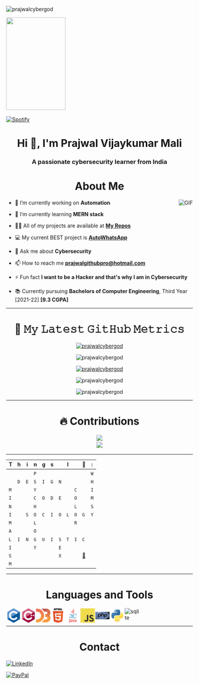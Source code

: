 <p align="left"> <img src="https://komarev.com/ghpvc/?username=prajwalcybergod&label=Profile%20views&color=0e75b6&style=flat&theme=radical" alt="prajwalcybergod" /> </p>

<img src="https://github-readme-stackoverflow.vercel.app/?userID=14566528&theme=dark" height="250" width="160">

[![Spotify](https://prajwalcybergod-spotify.vercel.app/api/spotify)](https://open.spotify.com/user/swjsdv0k1809jh3sij8uwfm3u)

<h1 align="center">Hi 👋, I'm Prajwal Vijaykumar Mali</h1>
<h3 align="center">A passionate cybersecurity learner from India</h3>

<h1 align="center"> About Me </h1>

<img align="right" height='200px' alt="GIF" src="https://media3.giphy.com/media/115BJle6N2Av0A/200w.webp?cid=ecf05e476ee2eppr5h22932iixxzms1dwwnvp7qq3m71nxvh&rid=200w.webp&ct=g" />

- 🔭 I’m currently working on **Automation**

- 🌱 I’m currently learning **MERN stack**

- 👨‍💻 All of my projects are available at [**My Repos**](https://github.com/PrajwalCyberGod?tab=repositories)

- 💻 My current BEST project is [**AutoWhatsApp**](https://github.com/PrajwalCyberGod/AutoWhatsApp)

- 💬 Ask me about **Cybersecurity**

- 📫 How to reach me **prajwalgithubpro@hotmail.com**

- ⚡ Fun fact **I want to be a Hacker and that's why I am in Cybersecurity**

- 📚 Currently pursuing **Bachelors of Computer Engineering**, Third Year [2021-22] **[9.3 CGPA]**

---

<h1 align="center"> 🔔 𝙼𝚢 𝙻𝚊𝚝𝚎𝚜𝚝 𝙶𝚒𝚝𝙷𝚞𝚋 𝙼𝚎𝚝𝚛𝚒𝚌𝚜 </h1>

<p align="center">
  <a href="https://metrics.lecoq.io/PrajwalCyberGod?template=classic&introduction=1&isocalendar=1&languages=1&people=1&stars=1&pagespeed=1&introduction.title=true&isocalendar.duration=half-year&languages.colors=github&languages.threshold=0%25&people.limit=28&people.size=28&people.types=followers%2C%20following&people.identicons=false&people.shuffle=false&stars.limit=15&pagespeed.url=.user.website&pagespeed.detailed=false&pagespeed.screenshot=false&config.timezone=Asia%2FCalcutta">
    <img src="https://metrics.lecoq.io/PrajwalCyberGod?template=classic&introduction=1&isocalendar=1&languages=1&people=1&stars=1&pagespeed=1&introduction.title=true&isocalendar.duration=half-year&languages.colors=github&languages.threshold=0%25&people.limit=28&people.size=28&people.types=followers%2C%20following&people.identicons=false&people.shuffle=false&stars.limit=15&pagespeed.url=.user.website&pagespeed.detailed=false&pagespeed.screenshot=false&config.timezone=Asia%2FCalcutta" alt="prajwalcybergod"/>
  </a>
</p>

<p align="center"><img src="https://github-readme-stats.vercel.app/api?username=prajwalcybergod&show_icons=true&locale=en&theme=tokyonight" alt="prajwalcybergod"/></p>

<p align="center"><a href="https://github.com/PrajwalCyberGod/crypto"><img src="https://github-readme-stats.vercel.app/api/pin/?username=prajwalcybergod&repo=crypto&show_owner&theme=tokyonight" alt="prajwalcybergod"/></a></p>

<p align="center"><img src="https://github-readme-stats.vercel.app/api/top-langs?username=prajwalcybergod&show_icons=true&locale=en&layout=compact&theme=tokyonight" alt="prajwalcybergod"/></p>

<p align="center"><img src="https://github-profile-trophy.vercel.app/?username=prajwalcybergod&column=7&margin-w=15&theme=darkhub" alt="prajwalcybergod" /></p>

---

<h1 align="center"> 🔥 Contributions </h1>

<p align="center">
<img src="http://github-readme-streak-stats.herokuapp.com?user=PrajwalCyberGod&theme=react&background=0d1117&border=666">
<br>
<img src="https://activity-graph.herokuapp.com/graph?username=PrajwalCyberGod&theme=react-dark&hide_border=true">
</p>

---

|T|h|i|n|g|s||I||💚|:|
| - | - | - | - | - | - | - | - | - | - | - |
| | | |`P`| | | | | | |`W`|
| |`D`|`E`|`S`|`I`|`G`|`N`| | | |`H`|
|`M`| | |`Y`| | | | |`C`| |`I`|
|`I`| | |`C`|`O`|`D`|`E`| |`O`| |`M`|
|`N`| | |`H`| | | | |`L`| |`S`|
|`I`| |`S`|`O`|`C`|`I`|`O`|`L`|`O`|`G`|`Y`|
|`M`| | |`L`| | | | |`R`| | |
|`A`| | |`O`| | | | | | | |
|`L`|`I`|`N`|`G`|`U`|`I`|`S`|`T`|`I`|`C`| |
|`I`| | |`Y`| | |`E`| | | | |
|`S`| | | | | |`X`| | |[📸](https://www.instagram.com/theprajwalmali/)| |
|`M`| | | | | | | | | | |

---

<h1 align="center"> Languages and Tools </h1>

<p> 
  
<a href="https://www.cprogramming.com/" target="_blank"> 
<img align="left" src="https://raw.githubusercontent.com/devicons/devicon/master/icons/c/c-original.svg" alt="c" width="40" height="40"/> </a> 
  
<a href="https://www.w3schools.com/cpp/" target="_blank">   
<img align="left" src="https://raw.githubusercontent.com/devicons/devicon/master/icons/cplusplus/cplusplus-original.svg" alt="cplusplus" width="40" height="40"/> </a> 

<a href="https://d3js.org/" target="_blank"> <img align="left" src="https://raw.githubusercontent.com/devicons/devicon/master/icons/d3js/d3js-original.svg" alt="d3js" width="40" height="40"/> </a> 

<a href="https://www.w3.org/html/" target="_blank"> <img align="left" src="https://raw.githubusercontent.com/devicons/devicon/master/icons/html5/html5-original-wordmark.svg" alt="html5" width="40" height="40"/> </a> 

<a href="https://www.java.com" target="_blank"> <img align="left" src="https://raw.githubusercontent.com/devicons/devicon/master/icons/java/java-original-wordmark.svg" alt="java" width="40" height="40"/> </a> 

<a href="https://developer.mozilla.org/en-US/docs/Web/JavaScript" target="_blank"> <img align="left" src="https://raw.githubusercontent.com/devicons/devicon/master/icons/javascript/javascript-original.svg" alt="javascript" width="40" height="40"/> </a> 

<a href="https://www.php.net" target="_blank"> <img align="left" src="https://raw.githubusercontent.com/devicons/devicon/master/icons/php/php-original.svg" alt="php" width="40" height="40"/> </a> 

<a href="https://www.python.org" target="_blank"> <img align="left" src="https://raw.githubusercontent.com/devicons/devicon/master/icons/python/python-original.svg" alt="python" width="40" height="40"/> </a> 

<a href="https://www.sqlite.org/" target="_blank"> <img align="left" src="https://www.vectorlogo.zone/logos/sqlite/sqlite-icon.svg" alt="sqlite" width="40" height="40"/> </a> 

</p>

<br>

<br>

---

<h1 align="center"> Contact </h1>

[![LinkedIn][linkedin-shield]][linkedin-url]

[linkedin-url]: https://linkedin.com/in/prajwalmali

[linkedin-shield]: https://img.shields.io/badge/-LinkedIn-black.svg?style=for-the-badge&logo=linkedin&colorB=069

[![PayPal][pay-shield]][pay-url]
  
[pay-url]: https://www.paypal.me/prajwalmalicybergod
 
[pay-shield]: https://img.shields.io/badge/-PayPal-black.svg?style=for-the-badge&logo=paypal&colorB=037
